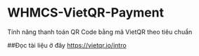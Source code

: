 # WHMCS-VietQR-Payment
Tính năng thanh toán QR Code bằng mã VietQR theo tiêu chuẩn

##Đọc tài liệu ở đây https://vietqr.io/intro
